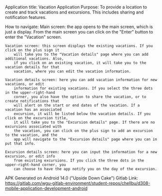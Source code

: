 Application title: Vacation Application
Purpose: To provide a location to create and track vacations and excursions. This includes sharing 
and notification features.

How to navigate: 
    Main screen: the app opens to the main screen, which is just a display. From the main screen 
        you can click on the "Enter" button to enter the "Vacation" screen.

    Vacation screen: this screen displays the existing vacations. If you click on the plus sign it 
        will take you to the "Vacation details" page where you can add additional vacations. Also, 
        if you click on an existing vacation, it will take you to the vacation details for that 
        vacation, where you can edit the vacation information.

    Vacation details screen: here you can add vacation information for new vacations, or edit 
        information for existing vacations. If you select the three dots in the upper-right-hand 
        corner, you also have the option to share the vacation, or to create notifications that 
        will alert on the start or end dates of the vacation. If a vacation has an associated 
        excursion, it will be listed below the vacation details. If you click on the excursion title,
        it will take you to the "Excursion details" page. If there are no excursions associated with
        the vacation, you can click on the plus sign to add an excursion to the vacation, and the 
        app will navigate to the "Excursion details" page where you can in put that info.

    Excursion details screen: here you can input the information for a new excursion, or edit info
        from existing excursions. If you click the three dots in the upper-right-hand corner, you
        can choose to have the app notify you on the day of the excursion. 

APK Generated on Android 14.0 ("Upside Down Cake")
Gitlab Link: https://gitlab.com/wgu-gitlab-environment/student-repos/chellbu/d308-mobile-application-development-android
